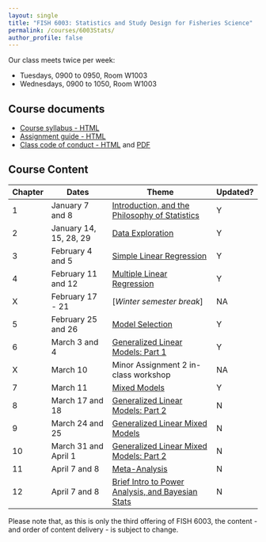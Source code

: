 ```yaml
---
layout: single
title: "FISH 6003: Statistics and Study Design for Fisheries Science"
permalink: /courses/6003Stats/
author_profile: false
---
```


Our class meets twice per week:

* Tuesdays, 0900 to 0950, Room W1003
* Wednesdays, 0900 to 1050, Room W1003

## Course documents 

- [Course syllabus - HTML](/courses/6003Stats/6003Syllabus/)
- [Assignment guide - HTML](/courses/6003Stats/6003Assignmentguide/) 
- [Class code of conduct - HTML](/courses/coursesCodeofConduct/) and [PDF](/assets/images/FISHCodeofConduct.pdf)

## Course Content

| **Chapter**  | **Dates**  | **Theme**  |  **Updated?**|
|-----------|------------|-------------|---|
|1| January 7 and 8  | [Introduction, and the Philosophy of Statistics](/courses/6003Stats/6003Week1/)| Y |
|2| January 14, 15, 28, 29 | [Data Exploration](/courses/6003Stats/6003Week2/) | Y |
|3| February 4 and 5   | [Simple Linear Regression](/courses/6003Stats/6003Week3/)  | Y |
|4| February 11 and 12 | [Multiple Linear Regression](/courses/6003Stats/6003Week4/) | Y |
|X| February 17 - 21 | [*Winter semester break*] | NA |
|5| February 25 and 26 | [Model Selection](/courses/6003Stats/6003Week5/) | Y |
|6| March 3 and 4 | [Generalized Linear Models: Part 1](/courses/6003Stats/6003Week6/)| Y |
|X| March 10 | Minor Assignment 2 in-class workshop | NA |
|7| March 11 | [Mixed Models](/courses/6003Stats/6003Week8/) | Y |
|8| March 17 and 18 | [Generalized Linear Models: Part 2](/courses/6003Stats/6003Week7/) | N |
|9| March 24 and 25 | [Generalized Linear Mixed Models](/courses/6003Stats/6003Week9/) | N |
|10| March 31 and April 1  | [Generalized Linear Mixed Models: Part 2](/courses/6003Stats/6003Week9/) | N |
|11| April 7 and 8 | [Meta-Analysis](/courses/6003Stats/6003Week12/) | N |
|12| April 7 and 8 | [Brief Intro to Power Analysis, and Bayesian Stats](/courses/6003Stats/6003Week11/) | N |

Please note that, as this is only the third offering of FISH 6003, the content - and order of content delivery - is subject to change. 
